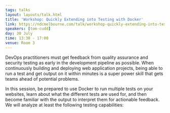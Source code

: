 ```yaml
---
tags: talks
layout: layouts/talk.html
title: 'Workshop: Quickly Extending into Testing with Docker'
link: https://ndcmelbourne.com/talk/workshop-quickly-extending-into-testing-with-docker/
speakers: [tom-cudd]
day: 30 July
time: 13:30 - 17:00
venue: Room 3
---
```

DevOps practitioners must get feedback from quality assurance and security testing as early in the development pipeline as possible. When continuously building and deploying web application projects, being able to run a test and get output on it within minutes is a super power skill that gets teams ahead of potential problems.

In this session, be prepared to use Docker to run multiple tests on your websites, learn about what the different tests are used for, and then become familiar with the output to interpret them for actionable feedback. We will analyze at least the following testing capabilities:



